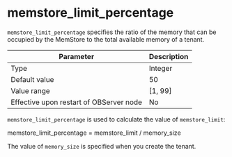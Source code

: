 # memstore_limit_percentage

`memstore_limit_percentage` specifies the ratio of the memory that can be occupied by the MemStore to the total available memory of a tenant.


| **Parameter** | **Description** |
|------------------|-----------|
| Type | Integer |
| Default value | 50 |
| Value range | [1, 99] |
| Effective upon restart of OBServer node | No |



`memstore_limit_percentage` is used to calculate the value of `memstore_limit`:

memstore_limit_percentage = memstore_limit / memory_size

The value of `memory_size` is specified when you create the tenant.